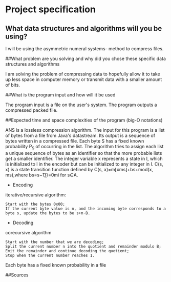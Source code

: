 # Project specification

## What data structures and algorithms will you be using?

I will be using the asymmetric numeral systems- method to compress files.

##What problem are you solving and why did you chose these specific data structures and algorithms

I am solving the problem of compressing data to hopefully allow it to take up less space in computer memory or transmit data with a smaller amount of bits.

##What is the program input and how will it be used

The program input is a file on the user's system. The program outputs a compressed packed file.

##Expected time and space complexities of the program (big-O notations)

ANS is a lossless compression algorithm. The input for this program is a list of bytes from a file from Java's datastream. Its output is a sequence of bytes written in a compressed file. Each byte S has a fixed known probability P<sub>S</sub> of occurring in the list. The algorithm tries to assign each list a unique sequence of bytes as an identifier so that the more probable lists get a smaller identifier.
The integer variable x represents a state in I, which is initialized to l in the encoder but can be initialized to any integer in I. C(s, x) is a state transition function defined by C(s, x)=m⌊xms⌋+bs+mod(x, ms),where bs=s−1∑i=0mi for s∈A.

* Encoding

iterative/recursive algorithm:

    Start with the bytes 0x00;
    If the current byte value is n, and the incoming byte corresponds to a byte s, update the bytes to be s+n⋅B.



* Decoding

corecursive algorithm


    Start with the number that we are decoding;
    Split the current number n into the quotient and remainder modulo B;
    Emit the remainder and continue decoding the quotient;
    Stop when the current number reaches 1.




Each byte has a fixed known probability in a file

##Sources
